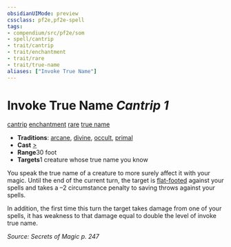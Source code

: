 ```yaml
---
obsidianUIMode: preview
cssclass: pf2e,pf2e-spell
tags:
- compendium/src/pf2e/som
- spell/cantrip
- trait/cantrip
- trait/enchantment
- trait/rare
- trait/true-name
aliases: ["Invoke True Name"]
---
```

# Invoke True Name *Cantrip 1*   
[cantrip](../../rules/traits/cantrip.md)  [enchantment](../../rules/traits/enchantment.md)  [rare](../../rules/traits/rare.md)  [true name](../../rules/traits/true-name-som.md)  

- **Traditions**: [arcane](../../rules/traits/arcane.md), [divine](../../rules/traits/divine.md), [occult](../../rules/traits/occult.md), [primal](../../rules/traits/primal.md)
- **Cast** [>](../../rules/core-rulebook/chapter-9-playing-the-game.md#Actions "Single Action") 
- **Range**30 foot
- **Targets**1 creature whose true name you know

You speak the true name of a creature to more surely affect it with your magic. Until the end of the current turn, the target is [flat-footed](../../rules/conditions.md#Flat-footed) against your spells and takes a –2 circumstance penalty to saving throws against your spells.

In addition, the first time this turn the target takes damage from one of your spells, it has weakness to that damage equal to double the level of invoke true name.

*Source: Secrets of Magic p. 247*